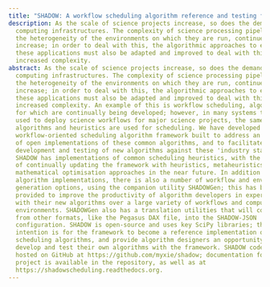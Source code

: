 ```yaml
---
title: "SHADOW: A workflow scheduling algorithm reference and testing framework"
description: As the scale of science projects increase, so does the demand on
  computing infrastructures. The complexity of science processing pipelines, and
  the heterogeneity of the environments on which they are run, continues to
  increase; in order to deal with this, the algorithmic approaches to executing
  these applications must also be adapted and improved to deal with this
  increased complexity.
abstract: As the scale of science projects increase, so does the demand on
  computing infrastructures. The complexity of science processing pipelines, and
  the heterogeneity of the environments on which they are run, continues to
  increase; in order to deal with this, the algorithmic approaches to executing
  these applications must also be adapted and improved to deal with this
  increased complexity. An example of this is workflow scheduling, algorithms
  for which are continually being developed; however, in many systems that are
  used to deploy science workflows for major science projects, the same
  algorithms and heuristics are used for scheduling. We have developed SHADOW, a
  workflow-oriented scheduling algorithm framework built to address an absence
  of open implementations of these common algorithms, and to facilitate the
  development and testing of new algorithms against these 'industry standards'.
  SHADOW has implementations of common scheduling heuristics, with the intention
  of continually updating the framework with heuristics, metaheuristics, and
  mathematical optimisation approaches in the near future. In addition to the
  algorithm implementations, there is also a number of workflow and environment
  generation options, using the companion utility SHADOWGen; this has been
  provided to improve the productivity of algorithm developers in experimenting
  with their new algorithms over a large variety of workflows and computing
  environments. SHADOWGen also has a translation utilities that will convert
  from other formats, like the Pegasus DAX file, into the SHADOW-JSON
  configuration. SHADOW is open-source and uses key SciPy libraries; the
  intention is for the framework to become a reference implementation of
  scheduling algorithms, and provide algorithm designers an opportunity to
  develop and test their own algorithms with the framework. SHADOW code is
  hosted on GitHub at https://github.com/myxie/shadow; documentation for the
  project is available in the repository, as well as at
  https://shadowscheduling.readthedocs.org.
---
```


